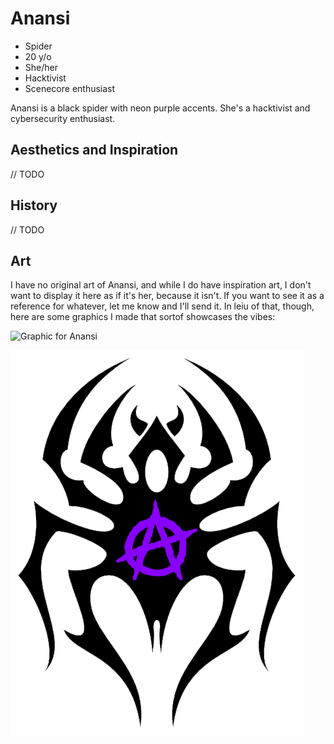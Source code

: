 # Anansi

- Spider
- 20 y/o
- She/her
- Hacktivist
- Scenecore enthusiast

Anansi is a black spider with neon purple accents. She's a hacktivist and cybersecurity enthusiast.

## Aesthetics and Inspiration

// TODO

## History

// TODO

## Art

I have no original art of Anansi, and while I do have inspiration art, I don't want to display it here as if it's her, because it isn't. If you want to see it as a reference for whatever, let me know and I'll send it. In leiu of that, though, here are some graphics I made that sortof showcases the vibes:

![Graphic for Anansi](../imgs/anansi/graphic1.png)

![Graphic for Anansi](../imgs/anansi/graphic2.png)
